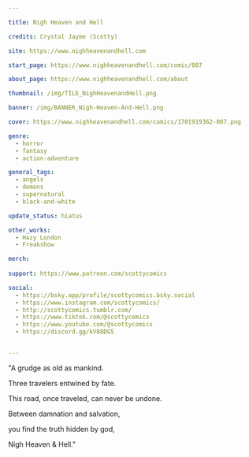 ```yaml
---

title: Nigh Heaven and Hell

credits: Crystal Jayme (Scotty)

site: https://www.nighheavenandhell.com

start_page: https://www.nighheavenandhell.com/comic/007

about_page: https://www.nighheavenandhell.com/about

thumbnail: /img/TILE_NighHeavenandHell.png

banner: /img/BANNER_Nigh-Heaven-And-Hell.png

cover: https://www.nighheavenandhell.com/comics/1701919362-007.png

genre: 
  - horror
  - fantasy
  - action-adventure

general_tags: 
  - angels
  - demons
  - supernatural
  - black-and-white

update_status: hiatus

other_works:
  - Hazy London
  - Freakshow

merch: 
  
support: https://www.patreon.com/scottycomics

social: 
  - https://bsky.app/profile/scottycomics.bsky.social
  - https://www.instagram.com/scottycomics/
  - http://scottycomics.tumblr.com/
  - https://www.tiktok.com/@scottycomics
  - https://www.youtube.com/@scottycomics
  - https://discord.gg/kV88DG5


---
```


"A grudge as old as mankind.

Three travelers entwined by fate.

This road, once traveled, can never be undone.

Between damnation and salvation,

you find the truth hidden by god,

Nigh Heaven & Hell." 